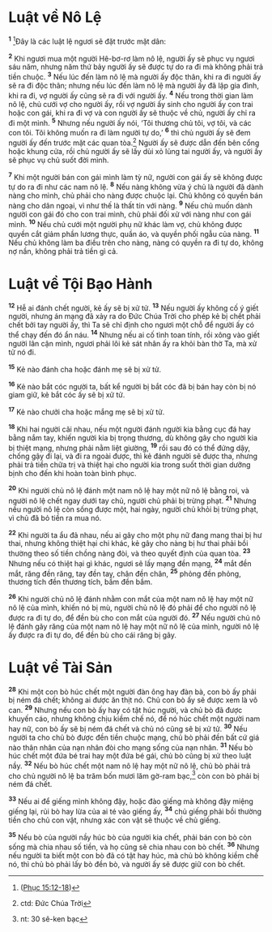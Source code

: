 # Luật về Nô Lệ
<sup><b>1</b></sup> [^1@-ed5ca079-feae-4d6c-b2fb-13dc1af05595]Ðây là các luật lệ ngươi sẽ đặt trước mặt dân:

<sup><b>2</b></sup> Khi ngươi mua một người Hê-bơ-rơ làm nô lệ, người ấy sẽ phục vụ ngươi sáu năm, nhưng năm thứ bảy người ấy sẽ được tự do ra đi mà không phải trả tiền chuộc. <sup><b>3</b></sup> Nếu lúc đến làm nô lệ mà người ấy độc thân, khi ra đi người ấy sẽ ra đi độc thân; nhưng nếu lúc đến làm nô lệ mà người ấy đã lập gia đình, khi ra đi, vợ người ấy cũng sẽ ra đi với người ấy. <sup><b>4</b></sup> Nếu trong thời gian làm nô lệ, chủ cưới vợ cho người ấy, rồi vợ người ấy sinh cho người ấy con trai hoặc con gái, khi ra đi vợ và con người ấy sẽ thuộc về chủ, người ấy chỉ ra đi một mình. <sup><b>5</b></sup> Nhưng nếu người ấy nói, ‘Tôi thương chủ tôi, vợ tôi, và các con tôi. Tôi không muốn ra đi làm người tự do,’ <sup><b>6</b></sup> thì chủ người ấy sẽ đem người ấy đến trước mặt các quan tòa.[^1-ed5ca079-feae-4d6c-b2fb-13dc1af05595] Người ấy sẽ được dẫn đến bên cổng hoặc khung cửa, rồi chủ người ấy sẽ lấy dùi xỏ lủng tai người ấy, và người ấy sẽ phục vụ chủ suốt đời mình.

<sup><b>7</b></sup> Khi một người bán con gái mình làm tỳ nữ, người con gái ấy sẽ không được tự do ra đi như các nam nô lệ. <sup><b>8</b></sup> Nếu nàng không vừa ý chủ là người đã dành nàng cho mình, chủ phải cho nàng được chuộc lại. Chủ không có quyền bán nàng cho dân ngoại, vì như thế là thất tín với nàng. <sup><b>9</b></sup> Nếu chủ muốn dành người con gái đó cho con trai mình, chủ phải đối xử với nàng như con gái mình. <sup><b>10</b></sup> Nếu chủ cưới một người phụ nữ khác làm vợ, chủ không được quyền cắt giảm phần lương thực, quần áo, và quyền phối ngẫu của nàng. <sup><b>11</b></sup> Nếu chủ không làm ba điều trên cho nàng, nàng có quyền ra đi tự do, không nợ nần, không phải trả tiền gì cả.


# Luật về Tội Bạo Hành
<sup><b>12</b></sup> Hễ ai đánh chết người, kẻ ấy sẽ bị xử tử. <sup><b>13</b></sup> Nếu người ấy không cố ý giết người, nhưng án mạng đã xảy ra do Ðức Chúa Trời cho phép kẻ bị chết phải chết bởi tay người ấy, thì Ta sẽ chỉ định cho ngươi một chỗ để người ấy có thể chạy đến đó ẩn náu. <sup><b>14</b></sup> Nhưng nếu ai cố tình toan tính, rồi xông vào giết người lân cận mình, ngươi phải lôi kẻ sát nhân ấy ra khỏi bàn thờ Ta, mà xử tử nó đi.

<sup><b>15</b></sup> Kẻ nào đánh cha hoặc đánh mẹ sẽ bị xử tử.

<sup><b>16</b></sup> Kẻ nào bắt cóc người ta, bất kể người bị bắt cóc đã bị bán hay còn bị nó giam giữ, kẻ bắt cóc ấy sẽ bị xử tử.

<sup><b>17</b></sup> Kẻ nào chưởi cha hoặc mắng mẹ sẽ bị xử tử.

<sup><b>18</b></sup> Khi hai người cãi nhau, nếu một người đánh người kia bằng cục đá hay bằng nắm tay, khiến người kia bị trọng thương, dù không gây cho người kia bị thiệt mạng, nhưng phải nằm liệt giường, <sup><b>19</b></sup> rồi sau đó có thể đứng dậy, chống gậy đi lại, và đi ra ngoài được, thì kẻ đánh người sẽ được tha, nhưng phải trả tiền chữa trị và thiệt hại cho người kia trong suốt thời gian dưỡng bịnh cho đến khi hoàn toàn bình phục.

<sup><b>20</b></sup> Khi người chủ nô lệ đánh một nam nô lệ hay một nữ nô lệ bằng roi, và người nô lệ chết ngay dưới tay chủ, người chủ phải bị trừng phạt. <sup><b>21</b></sup> Nhưng nếu người nô lệ còn sống được một, hai ngày, người chủ khỏi bị trừng phạt, vì chủ đã bỏ tiền ra mua nó.

<sup><b>22</b></sup> Khi người ta ẩu đả nhau, nếu ai gây cho một phụ nữ đang mang thai bị hư thai, nhưng không thiệt hại chi khác, kẻ gây cho nàng bị hư thai phải bồi thường theo số tiền chồng nàng đòi, và theo quyết định của quan tòa. <sup><b>23</b></sup> Nhưng nếu có thiệt hại gì khác, ngươi sẽ lấy mạng đền mạng, <sup><b>24</b></sup> mắt đền mắt, răng đền răng, tay đền tay, chân đền chân, <sup><b>25</b></sup> phỏng đền phỏng, thương tích đền thương tích, bầm đền bầm.

<sup><b>26</b></sup> Khi người chủ nô lệ đánh nhằm con mắt của một nam nô lệ hay một nữ nô lệ của mình, khiến nó bị mù, người chủ nô lệ đó phải để cho người nô lệ được ra đi tự do, để đền bù cho con mắt của người đó. <sup><b>27</b></sup> Nếu người chủ nô lệ đánh gãy răng của một nam nô lệ hay một nữ nô lệ của mình, người nô lệ ấy được ra đi tự do, để đền bù cho cái răng bị gãy.


# Luật về Tài Sản
<sup><b>28</b></sup> Khi một con bò húc chết một người đàn ông hay đàn bà, con bò ấy phải bị ném đá chết; không ai được ăn thịt nó. Chủ con bò ấy sẽ được xem là vô can. <sup><b>29</b></sup> Nhưng nếu con bò ấy hay có tật húc người, và chủ bò đã được khuyến cáo, nhưng không chịu kiềm chế nó, để nó húc chết một người nam hay nữ, con bò ấy sẽ bị ném đá chết và chủ nó cũng sẽ bị xử tử. <sup><b>30</b></sup> Nếu người ta cho chủ bò được đền tiền chuộc mạng, chủ bò phải đền bất cứ giá nào thân nhân của nạn nhân đòi cho mạng sống của nạn nhân. <sup><b>31</b></sup> Nếu bò húc chết một đứa bé trai hay một đứa bé gái, chủ bò cũng bị xử theo luật nầy. <sup><b>32</b></sup> Nếu bò húc chết một nam nô lệ hay một nữ nô lệ, chủ bò phải trả cho chủ người nô lệ ba trăm bốn mươi lăm gờ-ram bạc,[^2-ed5ca079-feae-4d6c-b2fb-13dc1af05595] còn con bò phải bị ném đá chết.

<sup><b>33</b></sup> Nếu ai để giếng mình không đậy, hoặc đào giếng mà không đậy miệng giếng lại, rủi bò hay lừa của ai té vào giếng ấy, <sup><b>34</b></sup> chủ giếng phải bồi thường tiền cho chủ con vật, nhưng xác con vật sẽ thuộc về chủ giếng.

<sup><b>35</b></sup> Nếu bò của người nầy húc bò của người kia chết, phải bán con bò còn sống mà chia nhau số tiền, và họ cũng sẽ chia nhau con bò chết. <sup><b>36</b></sup> Nhưng nếu người ta biết một con bò đã có tật hay húc, mà chủ bò không kiềm chế nó, thì chủ bò phải lấy bò đền bò, và người ấy sẽ được giữ con bò chết.

[^1-ed5ca079-feae-4d6c-b2fb-13dc1af05595]: ctd: Ðức Chúa Trời
[^2-ed5ca079-feae-4d6c-b2fb-13dc1af05595]: nt: 30 sê-ken bạc
[^1@-ed5ca079-feae-4d6c-b2fb-13dc1af05595]: ([Phục 15:12-18](/passage/?search=Deut.15.12-Deut.15.18\&version=BD2011))